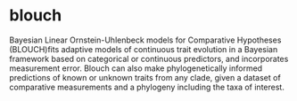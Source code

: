 # blouch
Bayesian Linear Ornstein-Uhlenbeck models for Comparative Hypotheses (BLOUCH)fits adaptive models of continuous trait evolution in a Bayesian framework based on categorical or continuous predictors, and incorporates measurement error. Blouch can also make phylogenetically informed predictions of known or unknown traits from any clade, given a dataset of comparative measurements and a phylogeny including the taxa of interest.

